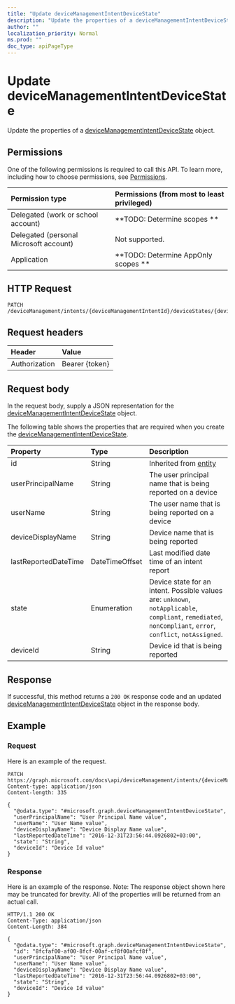 ```yaml
---
title: "Update deviceManagementIntentDeviceState"
description: "Update the properties of a deviceManagementIntentDeviceState object."
author: ""
localization_priority: Normal
ms.prod: ""
doc_type: apiPageType
---
```


# Update deviceManagementIntentDeviceState

Update the properties of a [deviceManagementIntentDeviceState](../resources/devicemanagementintentdevicestate.md) object.

## Permissions
One of the following permissions is required to call this API. To learn more, including how to choose permissions, see [Permissions](/concepts/permissions-reference.md).

|Permission type|Permissions (from most to least privileged)|
|:---|:---|
|Delegated (work or school account)|**TODO: Determine scopes **|
|Delegated (personal Microsoft account)|Not supported.|
|Application|**TODO: Determine AppOnly scopes **|

## HTTP Request
<!-- {
  "blockType": "ignored"
}
-->
``` http
PATCH /deviceManagement/intents/{deviceManagementIntentId}/deviceStates/{deviceManagementIntentDeviceStateId}
```

## Request headers
|Header|Value|
|:---|:---|
|Authorization|Bearer {token}|

## Request body
In the request body, supply a JSON representation for the [deviceManagementIntentDeviceState](../resources/deviceManagementIntentDeviceState.md) object.

The following table shows the properties that are required when you create the [deviceManagementIntentDeviceState](../resources/devicemanagementintentdevicestate.md).

|Property|Type|Description|
|:---|:---|:---|
|id|String| Inherited from [entity](../resources/entity.md)|
|userPrincipalName|String|The user principal name that is being reported on a device|
|userName|String|The user name that is being reported on a device|
|deviceDisplayName|String|Device name that is being reported|
|lastReportedDateTime|DateTimeOffset|Last modified date time of an intent report|
|state|Enumeration|Device state for an intent. Possible values are: `unknown`, `notApplicable`, `compliant`, `remediated`, `nonCompliant`, `error`, `conflict`, `notAssigned`.|
|deviceId|String|Device id that is being reported|



## Response
If successful, this method returns a `200 OK` response code and an updated [deviceManagementIntentDeviceState](../resources/devicemanagementintentdevicestate.md) object in the response body.

## Example

### Request
Here is an example of the request.
<!-- {
  "blockType": "request",
  "name": "update_devicemanagementintentdevicestate"
}
-->
``` http
PATCH https://graph.microsoft.com/docs\api/deviceManagement/intents/{deviceManagementIntentId}/deviceStates/{deviceManagementIntentDeviceStateId}
Content-type: application/json
Content-length: 335

{
  "@odata.type": "#microsoft.graph.deviceManagementIntentDeviceState",
  "userPrincipalName": "User Principal Name value",
  "userName": "User Name value",
  "deviceDisplayName": "Device Display Name value",
  "lastReportedDateTime": "2016-12-31T23:56:44.0926802+03:00",
  "state": "String",
  "deviceId": "Device Id value"
}
```

### Response
Here is an example of the response. Note: The response object shown here may be truncated for brevity. All of the properties will be returned from an actual call.
<!-- {
  "blockType": "response",
  "truncated": true
}
-->
``` http
HTTP/1.1 200 OK
Content-Type: application/json
Content-Length: 384

{
  "@odata.type": "#microsoft.graph.deviceManagementIntentDeviceState",
  "id": "8fcfaf00-af00-8fcf-00af-cf8f00afcf8f",
  "userPrincipalName": "User Principal Name value",
  "userName": "User Name value",
  "deviceDisplayName": "Device Display Name value",
  "lastReportedDateTime": "2016-12-31T23:56:44.0926802+03:00",
  "state": "String",
  "deviceId": "Device Id value"
}
```

